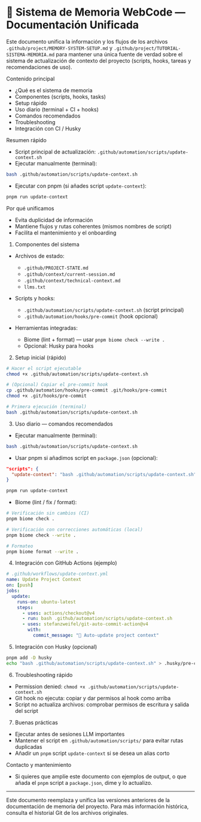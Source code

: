 # 🧠 Sistema de Memoria WebCode — Documentación Unificada

Este documento unifica la información y los flujos de los archivos
`.github/project/MEMORY-SYSTEM-SETUP.md` y
`.github/project/TUTORIAL-SISTEMA-MEMORIA.md` para mantener una única
fuente de verdad sobre el sistema de actualización de contexto del
proyecto (scripts, hooks, tareas y recomendaciones de uso).

Contenido principal

- ¿Qué es el sistema de memoria
- Componentes (scripts, hooks, tasks)
- Setup rápido
- Uso diario (terminal + CI + hooks)
- Comandos recomendados
- Troubleshooting
- Integración con CI / Husky

Resumen rápido

- Script principal de actualización: `.github/automation/scripts/update-context.sh`
- Ejecutar manualmente (terminal):

```bash
bash .github/automation/scripts/update-context.sh
```

- Ejecutar con pnpm (si añades script `update-context`):

```bash
pnpm run update-context
```

Por qué unificamos

- Evita duplicidad de información
- Mantiene flujos y rutas coherentes (mismos nombres de script)
- Facilita el mantenimiento y el onboarding

1. Componentes del sistema

- Archivos de estado:
  - `.github/PROJECT-STATE.md`
  - `.github/context/current-session.md`
  - `.github/context/technical-context.md`
  - `llms.txt`

- Scripts y hooks:
  - `.github/automation/scripts/update-context.sh` (script principal)
  - `.github/automation/hooks/pre-commit` (hook opcional)

- Herramientas integradas:
  - Biome (lint + format) — usar `pnpm biome check --write .`
  - Opcional: Husky para hooks

2. Setup inicial (rápido)

```bash
# Hacer el script ejecutable
chmod +x .github/automation/scripts/update-context.sh

# (Opcional) Copiar el pre-commit hook
cp .github/automation/hooks/pre-commit .git/hooks/pre-commit
chmod +x .git/hooks/pre-commit

# Primera ejecución (terminal)
bash .github/automation/scripts/update-context.sh
```

3. Uso diario — comandos recomendados

- Ejecutar manualmente (terminal):

```bash
bash .github/automation/scripts/update-context.sh
```

- Usar pnpm si añadimos script en `package.json` (opcional):

```json
"scripts": {
  "update-context": "bash .github/automation/scripts/update-context.sh"
}
```

```bash
pnpm run update-context
```

- Biome (lint / fix / format):

```bash
# Verificación sin cambios (CI)
pnpm biome check .

# Verificación con correcciones automáticas (local)
pnpm biome check --write .

# Formateo
pnpm biome format --write .
```

4. Integración con GitHub Actions (ejemplo)

```yaml
# .github/workflows/update-context.yml
name: Update Project Context
on: [push]
jobs:
  update:
    runs-on: ubuntu-latest
    steps:
      - uses: actions/checkout@v4
      - run: bash .github/automation/scripts/update-context.sh
      - uses: stefanzweifel/git-auto-commit-action@v4
        with:
          commit_message: "🔄 Auto-update project context"
```

5. Integración con Husky (opcional)

```bash
pnpm add -D husky
echo "bash .github/automation/scripts/update-context.sh" > .husky/pre-commit
```

6. Troubleshooting rápido

- Permission denied: `chmod +x .github/automation/scripts/update-context.sh`
- Git hook no ejecuta: copiar y dar permisos al hook como arriba
- Script no actualiza archivos: comprobar permisos de escritura y salida del script

7. Buenas prácticas

- Ejecutar antes de sesiones LLM importantes
- Mantener el script en `.github/automation/scripts/` para evitar rutas duplicadas
- Añadir un `pnpm` script `update-context` si se desea un alias corto

Contacto y mantenimiento

- Si quieres que amplíe este documento con ejemplos de output, o que
  añada el `pnpm` script a `package.json`, dime y lo actualizo.

---

Este documento reemplaza y unifica las versiones anteriores de la
documentación de memoria del proyecto. Para más información histórica,
consulta el historial Git de los archivos originales.
